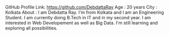 GitHub Profile Link: https://github.com/DebdattaRay
Age                : 20 years
City               : Kolkata
About              : I am Debdatta Ray. I'm from Kolkata and I am an Engineering Student. I am currently doing B.Tech in IT and in my second year. I am interested in Web                      Developement as well as Big Data. I'm still learning and exploring all possibilities.
